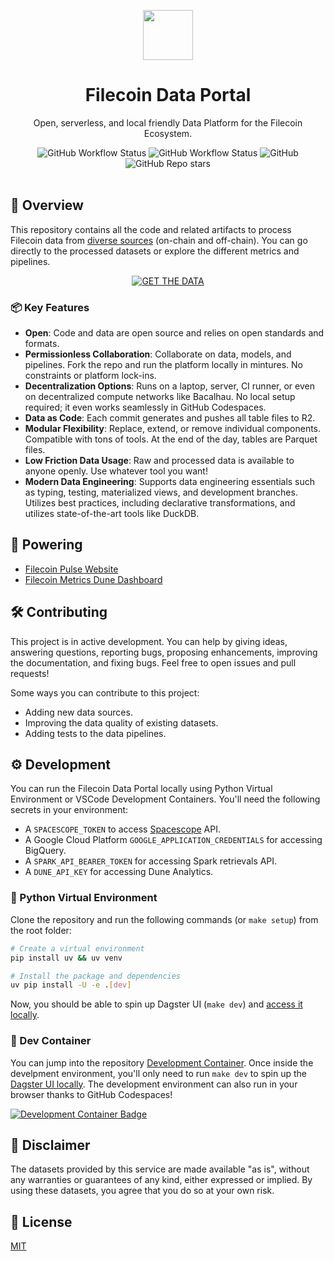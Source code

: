 <p align="center">
  <div align="center">
    <img width="80px" src="https://filecoindataportal.xyz/logo.svg">
  </div>
  <h1 align="center">Filecoin Data Portal</h1>
  <p align="center">Open, serverless, and local friendly Data Platform for the Filecoin Ecosystem.</a> </p>
</p>

<div align="center">
  <img alt="GitHub Workflow Status" src="https://img.shields.io/github/actions/workflow/status/davidgasquez/filecoin-data-portal/pipeline.yml?style=flat-square">
  <img alt="GitHub Workflow Status" src="https://img.shields.io/github/actions/workflow/status/davidgasquez/filecoin-data-portal/tables.yml?style=flat-square">
  <img alt="GitHub" src="https://img.shields.io/github/license/davidgasquez/filecoin-data-portal?style=flat-square">
  <img alt="GitHub Repo stars" src="https://img.shields.io/github/stars/davidgasquez/filecoin-data-portal?style=flat-square">
</div>

<br>

## 📖 Overview

This repository contains all the code and related artifacts to process Filecoin data from [diverse sources](portal/docs/data-sources.md) (on-chain and off-chain). You can go directly to the processed datasets or explore the different metrics and pipelines.

<div align="center">
  <a href="https://filecoindataportal.xyz/data" target="_blank">
      <img src="https://img.shields.io/badge/GET_THE_DATA-0090ff?style=for-the-badge" alt="GET THE DATA">
  </a>
</div>

### 📦 Key Features

- **Open**: Code and data are open source and relies on open standards and formats.
- **Permissionless Collaboration**: Collaborate on data, models, and pipelines. Fork the repo and run the platform locally in mintures. No constraints or platform lock-ins.
- **Decentralization Options**: Runs on a laptop, server, CI runner, or even on decentralized compute networks like Bacalhau. No local setup required; it even works seamlessly in GitHub Codespaces.
- **Data as Code**: Each commit generates and pushes all table files to R2.
- **Modular Flexibility**: Replace, extend, or remove individual components. Compatible with tons of tools. At the end of the day, tables are Parquet files.
- **Low Friction Data Usage**: Raw and processed data is available to anyone openly. Use whatever tool you want!
- **Modern Data Engineering**: Supports data engineering essentials such as typing, testing, materialized views, and development branches. Utilizes best practices, including declarative transformations, and utilizes state-of-the-art tools like DuckDB.

## 🚀 Powering

- [Filecoin Pulse Website](https://pulse.filecoindataportal.xyz/)
- [Filecoin Metrics Dune Dashboard](https://dune.com/kalen/filecoin-daily-metrics)

## 🛠️ Contributing

This project is in active development. You can help by giving ideas, answering questions, reporting bugs, proposing enhancements, improving the documentation, and fixing bugs. Feel free to open issues and pull requests!

Some ways you can contribute to this project:

- Adding new data sources.
- Improving the data quality of existing datasets.
- Adding tests to the data pipelines.

## ⚙️ Development

You can run the Filecoin Data Portal locally using Python Virtual Environment or VSCode Development Containers. You'll need the following secrets in your environment:

- A `SPACESCOPE_TOKEN` to access [Spacescope](https://spacescope.io/) API.
- A Google Cloud Platform `GOOGLE_APPLICATION_CREDENTIALS` for accessing BigQuery.
- A `SPARK_API_BEARER_TOKEN` for accessing Spark retrievals API.
- A `DUNE_API_KEY` for accessing Dune Analytics.

### 🐍 Python Virtual Environment

Clone the repository and run the following commands (or `make setup`) from the root folder:

```bash
# Create a virtual environment
pip install uv && uv venv

# Install the package and dependencies
uv pip install -U -e .[dev]
```

Now, you should be able to spin up Dagster UI (`make dev`) and [access it locally](http://127.0.0.1:3000).

### 🐳 Dev Container

You can jump into the repository [Development Container](https://code.visualstudio.com/docs/remote/containers). Once inside the develpment environment, you'll only need to run `make dev` to spin up the [Dagster UI locally](http://127.0.0.1:3000). The development environment can also run in your browser thanks to GitHub Codespaces!

[![Development Container Badge](https://github.com/codespaces/badge.svg)](https://codespaces.new/davidgasquez/filecoin-data-portal)

## 📃 Disclaimer

The datasets provided by this service are made available "as is", without any warranties or guarantees of any kind, either expressed or implied. By using these datasets, you agree that you do so at your own risk.

## 📝 License

[MIT](https://choosealicense.com/licenses/mit/)
